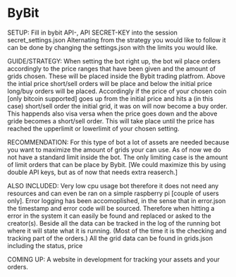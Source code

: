 # ByBit

SETUP:
Fill in bybit API-, API SECRET-KEY into the session secret_settings.json
Alternating from the strategy you would like to follow it can be done by changing the settings.json with the limits you would like.

GUIDE/STRATEGY:
When setting the bot right up, the bot wil place orders accordingly to the price ranges that have been given and the amount of grids chosen.
These will be placed inside the Bybit trading platfrom. Above the intial price short/sell orders will be place and below the initial price long/buy orders will be placed.
Accordingly if the price of your chosen coin [only bitcoin supported] goes up from the initial price and hits a (in this case) short/sell order the initial grid,
it was on will now become a buy order. This happends also visa versa when the price goes down and the above gride becomes a short/sell order. 
This will take place until the price has reached the upperlimit or lowerlimit of your chosen setting.

RECOMMENDATION:
For this type of bot a lot of assets are needed because you want to maximize the amount of grids your can use. As of now we do not have a standard limit inside the bot.
The only limiting case is the amount of limit orders that can be place by Bybit. [We could maximize this by using double API keys, but as of now that needs extra reaserch.]

ALSO INCLUDED:
Very low cpu usage bot therefore it does not need any resources and can even be ran on a simple raspberry pi [couple of users only]. Error logging has been accomoplished,
in the sense that in error.json the timestamp and error code will be sourced. Therefore when hitting a error in the system it can easily be found and replaced or asked to the creator(s).
Beside all the data can be tracked in the log of the running bot where it will state what it is running. (Most of the time it is the checking and tracking part of the orders.)
All the grid data can be found in grids.json including the status, price 

COMING UP:
A website in development for tracking your assets and your orders.

